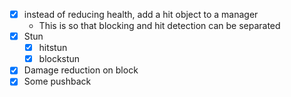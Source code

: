 - [x] instead of reducing health, add a hit object to a manager
	- This is so that blocking and hit detection can be separated
- [x] Stun
	- [x] hitstun
	- [x] blockstun
- [x] Damage reduction on block
- [x] Some pushback
